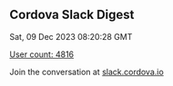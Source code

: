 ## Cordova Slack Digest
Sat, 09 Dec 2023 08:20:28 GMT

[User count: 4816](https://cordova.slack.com/)


Join the conversation at [slack.cordova.io](http://slack.cordova.io/)
